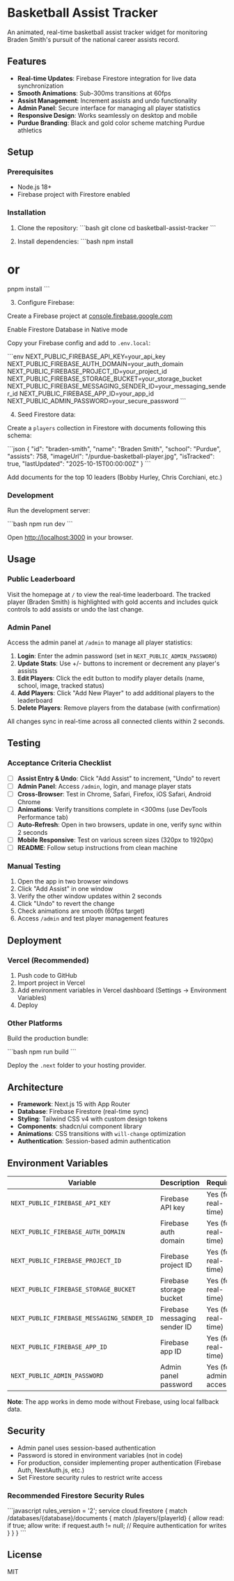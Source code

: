 # Basketball Assist Tracker

An animated, real-time basketball assist tracker widget for monitoring Braden Smith's pursuit of the national career assists record.

## Features

- **Real-time Updates**: Firebase Firestore integration for live data synchronization
- **Smooth Animations**: Sub-300ms transitions at 60fps
- **Assist Management**: Increment assists and undo functionality
- **Admin Panel**: Secure interface for managing all player statistics
- **Responsive Design**: Works seamlessly on desktop and mobile
- **Purdue Branding**: Black and gold color scheme matching Purdue athletics

## Setup

### Prerequisites

- Node.js 18+ 
- Firebase project with Firestore enabled

### Installation

1. Clone the repository:
\`\`\`bash
git clone <repository-url>
cd basketball-assist-tracker
\`\`\`

2. Install dependencies:
\`\`\`bash
npm install
# or
pnpm install
\`\`\`

3. Configure Firebase:

Create a Firebase project at [console.firebase.google.com](https://console.firebase.google.com)

Enable Firestore Database in Native mode

Copy your Firebase config and add to `.env.local`:

\`\`\`env
NEXT_PUBLIC_FIREBASE_API_KEY=your_api_key
NEXT_PUBLIC_FIREBASE_AUTH_DOMAIN=your_auth_domain
NEXT_PUBLIC_FIREBASE_PROJECT_ID=your_project_id
NEXT_PUBLIC_FIREBASE_STORAGE_BUCKET=your_storage_bucket
NEXT_PUBLIC_FIREBASE_MESSAGING_SENDER_ID=your_messaging_sender_id
NEXT_PUBLIC_FIREBASE_APP_ID=your_app_id
NEXT_PUBLIC_ADMIN_PASSWORD=your_secure_password
\`\`\`

4. Seed Firestore data:

Create a `players` collection in Firestore with documents following this schema:

\`\`\`json
{
  "id": "braden-smith",
  "name": "Braden Smith",
  "school": "Purdue",
  "assists": 758,
  "imageUrl": "/purdue-basketball-player.jpg",
  "isTracked": true,
  "lastUpdated": "2025-10-15T00:00:00Z"
}
\`\`\`

Add documents for the top 10 leaders (Bobby Hurley, Chris Corchiani, etc.)

### Development

Run the development server:

\`\`\`bash
npm run dev
\`\`\`

Open [http://localhost:3000](http://localhost:3000) in your browser.

## Usage

### Public Leaderboard

Visit the homepage at `/` to view the real-time leaderboard. The tracked player (Braden Smith) is highlighted with gold accents and includes quick controls to add assists or undo the last change.

### Admin Panel

Access the admin panel at `/admin` to manage all player statistics:

1. **Login**: Enter the admin password (set in `NEXT_PUBLIC_ADMIN_PASSWORD`)
2. **Update Stats**: Use +/- buttons to increment or decrement any player's assists
3. **Edit Players**: Click the edit button to modify player details (name, school, image, tracked status)
4. **Add Players**: Click "Add New Player" to add additional players to the leaderboard
5. **Delete Players**: Remove players from the database (with confirmation)

All changes sync in real-time across all connected clients within 2 seconds.

## Testing

### Acceptance Criteria Checklist

- [ ] **Assist Entry & Undo**: Click "Add Assist" to increment, "Undo" to revert
- [ ] **Admin Panel**: Access `/admin`, login, and manage player stats
- [ ] **Cross-Browser**: Test in Chrome, Safari, Firefox, iOS Safari, Android Chrome
- [ ] **Animations**: Verify transitions complete in <300ms (use DevTools Performance tab)
- [ ] **Auto-Refresh**: Open in two browsers, update in one, verify sync within 2 seconds
- [ ] **Mobile Responsive**: Test on various screen sizes (320px to 1920px)
- [ ] **README**: Follow setup instructions from clean machine

### Manual Testing

1. Open the app in two browser windows
2. Click "Add Assist" in one window
3. Verify the other window updates within 2 seconds
4. Click "Undo" to revert the change
5. Check animations are smooth (60fps target)
6. Access `/admin` and test player management features

## Deployment

### Vercel (Recommended)

1. Push code to GitHub
2. Import project in Vercel
3. Add environment variables in Vercel dashboard (Settings → Environment Variables)
4. Deploy

### Other Platforms

Build the production bundle:

\`\`\`bash
npm run build
\`\`\`

Deploy the `.next` folder to your hosting provider.

## Architecture

- **Framework**: Next.js 15 with App Router
- **Database**: Firebase Firestore (real-time sync)
- **Styling**: Tailwind CSS v4 with custom design tokens
- **Components**: shadcn/ui component library
- **Animations**: CSS transitions with `will-change` optimization
- **Authentication**: Session-based admin authentication

## Environment Variables

| Variable | Description | Required |
|----------|-------------|----------|
| `NEXT_PUBLIC_FIREBASE_API_KEY` | Firebase API key | Yes (for real-time) |
| `NEXT_PUBLIC_FIREBASE_AUTH_DOMAIN` | Firebase auth domain | Yes (for real-time) |
| `NEXT_PUBLIC_FIREBASE_PROJECT_ID` | Firebase project ID | Yes (for real-time) |
| `NEXT_PUBLIC_FIREBASE_STORAGE_BUCKET` | Firebase storage bucket | Yes (for real-time) |
| `NEXT_PUBLIC_FIREBASE_MESSAGING_SENDER_ID` | Firebase messaging sender ID | Yes (for real-time) |
| `NEXT_PUBLIC_FIREBASE_APP_ID` | Firebase app ID | Yes (for real-time) |
| `NEXT_PUBLIC_ADMIN_PASSWORD` | Admin panel password | Yes (for admin access) |

**Note**: The app works in demo mode without Firebase, using local fallback data.

## Security

- Admin panel uses session-based authentication
- Password is stored in environment variables (not in code)
- For production, consider implementing proper authentication (Firebase Auth, NextAuth.js, etc.)
- Set Firestore security rules to restrict write access

### Recommended Firestore Security Rules

\`\`\`javascript
rules_version = '2';
service cloud.firestore {
  match /databases/{database}/documents {
    match /players/{playerId} {
      allow read: if true;
      allow write: if request.auth != null; // Require authentication for writes
    }
  }
}
\`\`\`

## License

MIT
